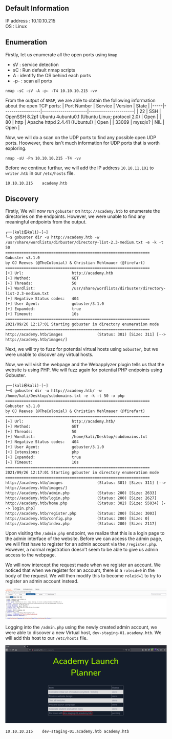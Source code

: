 ## Default Information
IP address : 10.10.10.215\
OS : Linux

## Enumeration
Firstly, let us enumerate all the open ports using ```Nmap```
* sV : service detection
* sC : Run default nmap scripts
* A : identify the OS behind each ports
* -p- : scan all ports

```
nmap -sC -sV -A -p- -T4 10.10.10.215 -vv
```

From the output of ```NMAP```, we are able to obtain the following information about the open TCP ports:
| Port Number | Service | Version | State |
|-----|------------------|----------------------|----------------------|
| 22	| SSH | OpenSSH 8.2p1 Ubuntu 4ubuntu0.1 (Ubuntu Linux; protocol 2.0) | Open |
| 80	| http | Apache httpd 2.4.41 ((Ubuntu)) | Open |
| 33069	| mysqlx? | NIL | Open |

Now, we will do a scan on the UDP ports to find any possible open UDP ports. Hoowever, there isn't much information for UDP ports that is worth exploring.
```
nmap -sU -Pn 10.10.10.215 -T4 -vv 
```

Before we continue furthur, we will add the IP address ```10.10.11.101``` to ```writer.htb``` in our ```/etc/hosts``` file. 

```
10.10.10.215    academy.htb
```

## Discovery
Firstly, We will now run ```gobuster``` on ```http://academy.htb``` to enumerate the directories on the endpoints. However, we were unable to find any meaningful endpoints from the output. 

```
┌──(kali㉿kali)-[~]
└─$ gobuster dir -u http://academy.htb -w /usr/share/wordlists/dirbuster/directory-list-2.3-medium.txt -e -k -t 50
===============================================================
Gobuster v3.1.0
by OJ Reeves (@TheColonial) & Christian Mehlmauer (@firefart)
===============================================================
[+] Url:                     http://academy.htb
[+] Method:                  GET
[+] Threads:                 50
[+] Wordlist:                /usr/share/wordlists/dirbuster/directory-list-2.3-medium.txt
[+] Negative Status codes:   404
[+] User Agent:              gobuster/3.1.0
[+] Expanded:                true
[+] Timeout:                 10s
===============================================================
2021/09/26 12:17:01 Starting gobuster in directory enumeration mode
===============================================================
http://academy.htb/images               (Status: 301) [Size: 311] [--> http://academy.htb/images/]                                                                                                                               
```

Next, we will try to fuzz for potential virtual hosts using ```Gobuster```, but we were unable to discover any virtual hosts.

Now, we will visit the webpage and the Webapplyzer plugin tells us that the website is using PHP.  We will fuzz again for potential PHP endpoints using Gobuster.

```
┌──(kali㉿kali)-[~]
└─$ gobuster dir -u http://academy.htb/ -w /home/kali/Desktop/subdomains.txt -e -k -t 50 -x php
===============================================================
Gobuster v3.1.0
by OJ Reeves (@TheColonial) & Christian Mehlmauer (@firefart)
===============================================================
[+] Url:                     http://academy.htb/
[+] Method:                  GET
[+] Threads:                 50
[+] Wordlist:                /home/kali/Desktop/subdomains.txt
[+] Negative Status codes:   404
[+] User Agent:              gobuster/3.1.0
[+] Extensions:              php
[+] Expanded:                true
[+] Timeout:                 10s
===============================================================
2021/09/26 12:17:01 Starting gobuster in directory enumeration mode
===============================================================
http://academy.htb/images               (Status: 301) [Size: 311] [--> http://academy.htb/images/]
http://academy.htb/admin.php            (Status: 200) [Size: 2633] 
http://academy.htb/login.php            (Status: 200) [Size: 2627] 
http://academy.htb/home.php             (Status: 302) [Size: 55034] [--> login.php] 
http://academy.htb/register.php         (Status: 200) [Size: 3003]
http://academy.htb/config.php           (Status: 200) [Size: 0] 
http://academy.htb/index.php            (Status: 200) [Size: 2117] 
```

Upon visiting the ```/admin.php``` endpoint, we realize that this is a login page to the admin interface of the website. Before we can access the admin page, we will first have
to register for an admin account via the ```/register.php```. However, a normal registration doesn't seem to be able to give us admin access to the webpage. 

We will now intercept the request made when we register an account. We noticed that when we register for an account, there is a ```roleid=0``` in the body of the request. We will
then modify this to become ```roleid=1``` to try to register an admin account instead.

![Modifying roleid](https://github.com/joelczk/writeups/blob/main/HTB/Images/academy/register_roleid.PNG)

Logging into the ```/admin.php``` using the newly created admin account,  we were able to discover a new Virtual host, ```dev-staging-01.academy.htb```. We will add this host to 
our ```/etc/hosts``` file.

![admin page](https://github.com/joelczk/writeups/blob/main/HTB/Images/academy/adminpage.PNG)

```
10.10.10.215    dev-staging-01.academy.htb academy.htb
```
